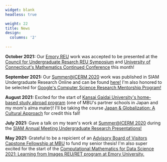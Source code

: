 ```yaml
---
widget: blank
headless: true

weight: 22
title: News
design:
  columns: '2'
  
---
```


**October 2021:** Our [Emory REU](http://www.mathcs.emory.edu/site/scicomp/REURET/) work was accepted to be presented at the [Council for Undergraduate Resarch REU Symposium](https://www.cur.org/what/events/students/reu/reu_symposium_2021/) and [University of Connecticut's Mathematics Continued Conference](https://mcc.math.uconn.edu/abstracts/) this month!

**September 2021:** Our [Summer@ICERM 2020](https://icerm.brown.edu/summerug/2020/) work was published in SIAM Undergraduate Research Online and can be found [here!](https://www.siam.org/Portals/0/Documents/S141166PDF.pdf?ver=2021-09-23-070730-093) I'm also honored to be selected for [Google's Computer Science Research Mentorship Program!](https://research.google/outreach/csrmp/)

**August 2021:** Excited for the start of [Kansai Gaidai University's home-based study abroad program](https://www.kansaigaidai.ac.jp/asp/) (one of MBU's partner schools in Japan and my mom's alma mater)! I'll be taking the course [Japan & Globalization: A Cultural Approach](https://www.kansaigaidai.ac.jp/asp/files/academics/course-syllabi/fall-semester-2021/CUS2F21.pdf) for credit this fall!

**July 2021:** Gave a talk on my team's work at [Summer@ICERM 2020](https://icerm.brown.edu/summerug/2020/) during the [SIAM Annual Meeting Undergraduate Research Presentations!](https://sinews.siam.org/Details-Page/call-for-submissions-undergraduate-research-presentations-at-the-2021-siam-annual-meeting-an21-2)

**May 2021:** Grateful to be a repicient of an [Advisory Board of Visitors Capstone Fellowship at MBU](https://marybaldwin.edu/news/2021/05/10/capstone-festival-celebrates-the-research-process/) to fund my senior thesis! I'm also super excited for the start of the [Computational Mathematics for Data Science 2021: Learning from Images REU/RET program at Emory University.](http://www.mathcs.emory.edu/site/scicomp/REURET/)
